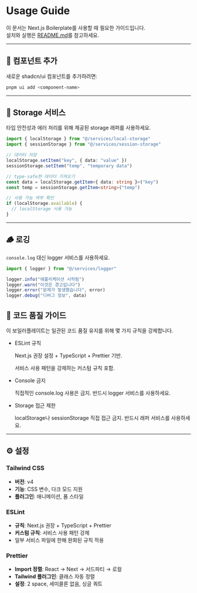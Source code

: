# Usage Guide

이 문서는 Next.js Boilerplate를 사용할 때 필요한 가이드입니다.  
설치와 실행은 [README.md](./README.md)를 참고하세요.

---

## 🧩 컴포넌트 추가

새로운 shadcn/ui 컴포넌트를 추가하려면:

```bash
pnpm ui add <component-name>
```

---

## 💾 Storage 서비스

타입 안전성과 에러 처리를 위해 제공된 storage 래퍼를 사용하세요.

```typescript
import { localStorage } from "@/services/local-storage"
import { sessionStorage } from "@/services/session-storage"

// 데이터 저장
localStorage.setItem("key", { data: "value" })
sessionStorage.setItem("temp", "temporary data")

// type-safe한 데이터 가져오기
const data = localStorage.getItem<{ data: string }>("key")
const temp = sessionStorage.getItem<string>("temp")

// 사용 가능 여부 확인
if (localStorage.available) {
  // localStorage 사용 가능
}
```

---

## 🪵 로깅

`console.log` 대신 logger 서비스를 사용하세요.

```typescript
import { logger } from "@/services/logger"

logger.info("애플리케이션 시작됨")
logger.warn("이것은 경고입니다")
logger.error("문제가 발생했습니다", error)
logger.debug("디버그 정보", data)
```

## 🧹 코드 품질 가이드

이 보일러플레이트는 일관된 코드 품질 유지를 위해 몇 가지 규칙을 강제합니다.

- ESLint 규칙

  Next.js 권장 설정 + TypeScript + Prettier 기반.
  
  서비스 사용 패턴을 강제하는 커스텀 규칙 포함.

- Console 금지

  직접적인 console.log 사용은 금지. 반드시 logger 서비스를 사용하세요.

- Storage 접근 제한

  localStorage나 sessionStorage 직접 접근 금지. 반드시 래퍼 서비스를 사용하세요.

---

## ⚙️ 설정

### Tailwind CSS
- **버전**: v4
- **기능**: CSS 변수, 다크 모드 지원
- **플러그인**: 애니메이션, 폼 스타일

### ESLint
- **규칙**: Next.js 권장 + TypeScript + Prettier
- **커스텀 규칙**: 서비스 사용 패턴 강제
- 일부 서비스 파일에 한해 완화된 규칙 적용

### Prettier
- **Import 정렬**: React → Next → 서드파티 → 로컬
- **Tailwind 플러그인**: 클래스 자동 정렬
- **설정**: 2 space, 세미콜론 없음, 싱글 쿼트
